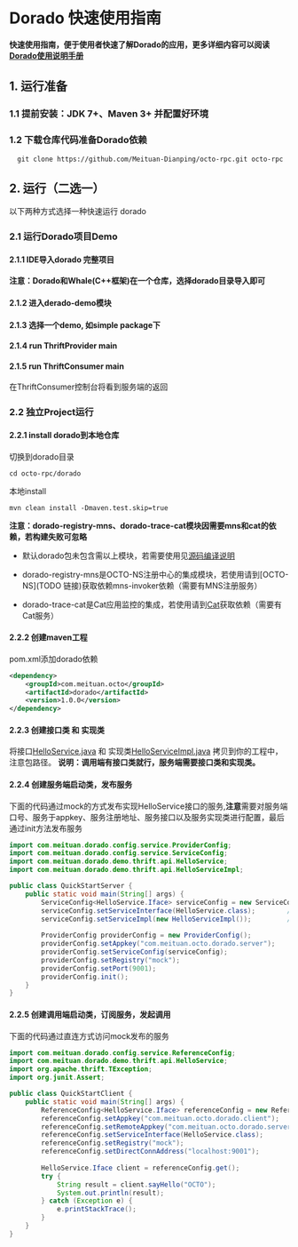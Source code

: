 
# Dorado 快速使用指南
**快速使用指南，便于使用者快速了解Dorado的应用，更多详细内容可以阅读[Dorado使用说明手册](Manual.md)**

## 1. 运行准备
### 1.1 提前安装：JDK 7+、Maven 3+ 并配置好环境

### 1.2 下载仓库代码准备Dorado依赖
```
  git clone https://github.com/Meituan-Dianping/octo-rpc.git octo-rpc
```

## 2. 运行（二选一）
以下两种方式选择一种快速运行 dorado
### 2.1 运行Dorado项目Demo

#### 2.1.1 IDE导入dorado 完整项目
**注意：Dorado和Whale(C++框架)在一个仓库，选择dorado目录导入即可**

#### 2.1.2 进入derado-demo模块

#### 2.1.3 选择一个demo, 如simple package下

#### 2.1.4 run ThriftProvider main

#### 2.1.5 run ThriftConsumer main
在ThriftConsumer控制台将看到服务端的返回

### 2.2 独立Project运行
#### 2.2.1 install dorado到本地仓库
切换到dorado目录

```
cd octo-rpc/dorado
```

本地install

```
mvn clean install -Dmaven.test.skip=true
```

**注意：dorado-registry-mns、dorado-trace-cat模块因需要mns和cat的依赖，若构建失败可忽略**

- 默认dorado包未包含需以上模块，若需要使用见[源码编译说明](manual-developer/Compile.md)

- dorado-registry-mns是OCTO-NS注册中心的集成模块，若使用请到[OCTO-NS](TODO 链接)获取依赖mns-invoker依赖（需要有MNS注册服务）

- dorado-trace-cat是Cat应用监控的集成，若使用请到[Cat](https://github.com/dianping/cat)获取依赖（需要有Cat服务）

#### 2.2.2 创建maven工程

pom.xml添加dorado依赖
```xml
<dependency>
    <groupId>com.meituan.octo</groupId>
    <artifactId>dorado</artifactId>
    <version>1.0.0</version>
</dependency>
```
#### 2.2.3 创建接口类 和 实现类

将接口[HelloService.java](manual-thrift/api/HelloService.java) 和 实现类[HelloServiceImpl.java](manual-thrift/api/HelloServiceImpl.java)
拷贝到你的工程中，注意包路径。
**说明：调用端有接口类就行，服务端需要接口类和实现类。**

#### 2.2.4 创建服务端启动类，发布服务

下面的代码通过mock的方式发布实现HelloService接口的服务,**注意**需要对服务端口号、服务于appkey、服务注册地址、服务接口以及服务实现类进行配置，最后通过init方法发布服务
```java
import com.meituan.dorado.config.service.ProviderConfig;
import com.meituan.dorado.config.service.ServiceConfig;
import com.meituan.dorado.demo.thrift.api.HelloService;
import com.meituan.dorado.demo.thrift.api.HelloServiceImpl;

public class QuickStartServer {
    public static void main(String[] args) {
        ServiceConfig<HelloService.Iface> serviceConfig = new ServiceConfig<>();
        serviceConfig.setServiceInterface(HelloService.class);        // 服务接口
        serviceConfig.setServiceImpl(new HelloServiceImpl());         // 服务实现类
        
        ProviderConfig providerConfig = new ProviderConfig();
        providerConfig.setAppkey("com.meituan.octo.dorado.server");           // 服务appkey
        providerConfig.setServiceConfig(serviceConfig);                       // 服务接口类
        providerConfig.setRegistry("mock");                                   // 服务注册, mock伪注册中心
        providerConfig.setPort(9001);                                         // 服务端口号
        providerConfig.init();                                                // 启动服务
    }
}
```

#### 2.2.5 创建调用端启动类，订阅服务，发起调用

下面的代码通过直连方式访问mock发布的服务

```java
import com.meituan.dorado.config.service.ReferenceConfig;
import com.meituan.dorado.demo.thrift.api.HelloService;
import org.apache.thrift.TException;
import org.junit.Assert;

public class QuickStartClient {
    public static void main(String[] args) {
        ReferenceConfig<HelloService.Iface> referenceConfig = new ReferenceConfig<>();
        referenceConfig.setAppkey("com.meituan.octo.dorado.client");           //调用端appkey
        referenceConfig.setRemoteAppkey("com.meituan.octo.dorado.server");     //服务端appkey
        referenceConfig.setServiceInterface(HelloService.class);               //服务接口
        referenceConfig.setRegistry("mock");                                   //服务发现, mock伪注册中心
        referenceConfig.setDirectConnAddress("localhost:9001");                //直连访问
        
        HelloService.Iface client = referenceConfig.get();
        try {
            String result = client.sayHello("OCTO");
            System.out.println(result);
        } catch (Exception e) {
            e.printStackTrace();
        }
    }
}
```




